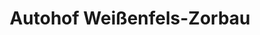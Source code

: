 ---
title: "Autohof Weißenfels-Zorbau"
url: /luetzen/autohof-weissenfels-zorbau/
shop: Lebensmittel
---